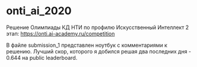 # onti_ai_2020
Решение Олимпиады КД НТИ по профилю Искусственный Интеллект
2 этап: https://onti.ai-academy.ru/competition

В файле submission_1 представлен ноутбук с комментариями к решению. Лучший скор, которого я добился решая два последних дня - 0.644 на public leaderboard.
